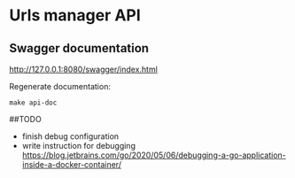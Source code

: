 # Urls manager API

## Swagger documentation
http://127.0.0.1:8080/swagger/index.html

Regenerate documentation:
```
make api-doc
```


##TODO
- finish debug configuration
- write instruction for debugging https://blog.jetbrains.com/go/2020/05/06/debugging-a-go-application-inside-a-docker-container/